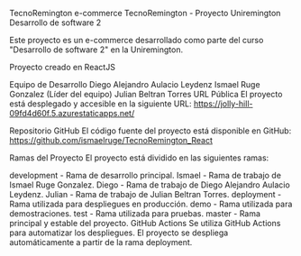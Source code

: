 TecnoRemington
e-commerce TecnoRemington - Proyecto Uniremington Desarrollo de software 2

Este proyecto es un e-commerce desarrollado como parte del curso "Desarrollo de software 2" en la Uniremington.

Proyecto creado en ReactJS

Equipo de Desarrollo
Diego Alejandro Aulacio Leydenz
Ismael Ruge Gonzalez (Líder del equipo)
Julian Beltran Torres
URL Pública
El proyecto está desplegado y accesible en la siguiente URL:
https://jolly-hill-09fd4d60f.5.azurestaticapps.net/

Repositorio GitHub
El código fuente del proyecto está disponible en GitHub:
https://github.com/ismaelruge/TecnoRemington_React

Ramas del Proyecto
El proyecto está dividido en las siguientes ramas:

development - Rama de desarrollo principal.
Ismael - Rama de trabajo de Ismael Ruge Gonzalez.
Diego - Rama de trabajo de Diego Alejandro Aulacio Leydenz.
Julian - Rama de trabajo de Julian Beltran Torres.
deployment - Rama utilizada para despliegues en producción.
demo - Rama utilizada para demostraciones.
test - Rama utilizada para pruebas.
master - Rama principal y estable del proyecto.
GitHub Actions
Se utiliza GitHub Actions para automatizar los despliegues. El proyecto se despliega automáticamente a partir de la rama deployment.